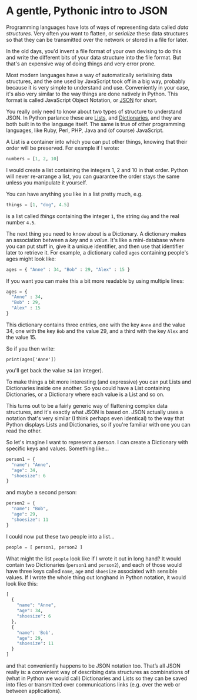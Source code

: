 # A gentle, Pythonic intro to JSON 

Programming languages have lots of ways of representing data called 
*data structures*. Very often you want to flatten, or *serialize* these 
data structures so that they can be transmitted over the network or stored 
in a file for later.

In the old days, you'd invent a file format of your own devising to do this 
and write the different bits of your data structure into the file format. 
But that's an expensive way of doing things and very error prone. 

Most modern languages have a way of automatically serialising data structures, 
and the one used by JavaScript took off in a big way, probably because it is 
very simple to understand and use. Conveniently in your case, it's also very 
similar to the way things are done natively in Python. This format is called 
JavaScript Object Notation, or [JSON] for short.

You really only need to know about two types of structure to understand JSON. 
In Python parlance these are [Lists], and [Dictionaries], and they are both 
built in to the language itself. The same is true of other programming 
languages, like Ruby, Perl, PHP, Java and (of course) JavaScript.

A List is a container into which you can put other things, knowing that their 
order will be preserved. For example if I wrote:

```python
numbers = [1, 2, 10]
```

I would create a list containing the integers 1, 2 and 10 in that order. 
Python will never re-arrange a list, you can guarantee the order stays the 
same unless you manipulate it yourself. 

You can have anything you like in a list pretty much, e.g.

```python
things = [1, "dog", 4.5]
```

is a list called *things* containing the integer `1`, the string `dog` and the 
real number `4.5`. 

The next thing you need to know about is a Dictionary. A dictionary makes an 
association between a *key* and a *value*. It's like a mini-database where you 
can put stuff in, give it a unique identifier, and then use that identifier 
later to retrieve it. For example, a dictionary called `ages` containing 
people's ages might look like:

```python
ages = { "Anne" : 34, "Bob" : 29, "Alex" : 15 }
```

If you want you can make this a bit more readable by using multiple lines:

```python
ages = {
  "Anne" : 34,
  "Bob" : 29,
  "Alex" : 15 
}
```

This dictionary contains three entries, one with the key `Anne` and the value 
34, one with the key `Bob` and the value 29, and a third with the key `Alex` 
and the value 15.

So if you then write:

```
print(ages['Anne'])
```

you'll get back the value `34` (an integer). 

To make things a bit more interesting (and expressive) you can put Lists and 
Dictionaries inside one another. So you could have a List containing 
Dictionaries, or a Dictionary where each value is a List and so on. 

This turns out to be a fairly generic way of flattening complex data 
structures, and it's exactly what JSON is based on. JSON actually uses a 
notation that's very similar (I think perhaps even identical) to the way that 
Python displays Lists and Dictionaries, so if you're familiar with one you can 
read the other. 

So let's imagine I want to represent a *person*. I can create a Dictionary 
with specific keys and values. Something like...

```python
person1 = { 
  "name": "Anne",
  "age": 34, 
  "shoesize": 6
}
```

and maybe a second person:

```python
person2 = { 
  "name": "Bob",
  "age": 29, 
  "shoesize": 11
}
```

I could now put these two people into a list...

```python
people = [ person1, person2 ]
```

What might the list `people` look like if I wrote it out in long hand? It 
would contain two Dictionaries (`person1` and `person2`), and each of those 
would have three keys called `name`, `age` and `shoesize` associated with 
sensible values. If I wrote the whole thing out longhand in Python notation, 
it would look like this:

```python
[
  { 
    "name": "Anne",
    "age": 34,
    "shoesize": 6
  },
  {
    "name": 'Bob',
    "age": 29,
    "shoesize": 11
  }
]
```

and that conveniently happens to be JSON notation too. That’s all JSON really is: a convenient way of describing data structures as combinations of 
(what in Python we would call) Dictionaries and Lists so they can be saved 
into files or transmitted over communications links (e.g. over the web or 
between applications).

[Lists]: https://docs.python.org/2/tutorial/datastructures.html#more-on-lists
[Dictionaries]: https://docs.python.org/2/tutorial/datastructures.html#dictionaries
[JSON]: https://en.wikipedia.org/wiki/JSON

